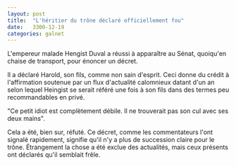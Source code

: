 ```yaml
---
layout: post
title:  "L'héritier du trône déclaré officiellement fou"
date:   3300-12-19
categories: galnet
---
```

L'empereur malade Hengist Duval a réussi à apparaître au Sénat,
quoiqu'en chaise de transport, pour énoncer un décret.

Il a déclaré Harold, son fils, comme non sain d'esprit. Ceci donne du crédit à
l'affirmation soutenue par un flux d'actualité calomnieux datant d'un an selon
lequel Heingist se serait référé une fois à son fils dans des termes peu
recommandables en privé.

"Ce petit idiot est complètement débile. Il ne trouverait pas son cul avec ses
deux mains".

Cela a été, bien sur, réfuté. Ce décret, comme les commentateurs l'ont signalé
rapidement, signifie qu'il n'y a plus de succession claire pour le trône.
Étrangement la chose a été exclue des actualités, mais ceux présents ont
déclarés qu'il semblait frêle.

